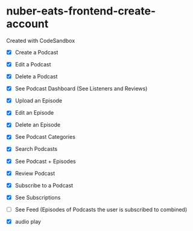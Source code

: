 # nuber-eats-frontend-create-account

Created with CodeSandbox

- [x] Create a Podcast
- [x] Edit a Podcast
- [x] Delete a Podcast
- [x] See Podcast Dashboard (See Listeners and Reviews)
- [x] Upload an Episode
- [x] Edit an Episode
- [x] Delete an Episode

- [x] See Podcast Categories
- [x] Search Podcasts
- [x] See Podcast + Episodes
- [x] Review Podcast
- [x] Subscribe to a Podcast
- [x] See Subscriptions
- [ ] See Feed (Episodes of Podcasts the user is subscribed to combined)
- [x] audio play
